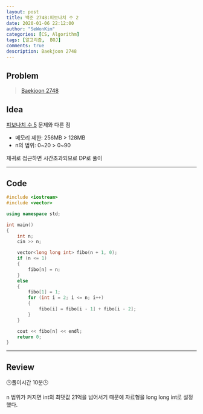 ```yaml
---
layout: post
title: 백준 2748:피보나치 수 2
date: 2020-01-06 22:12:00
author: "SeWonKim"
categories: [CS, Algorithm]
tags: [알고리즘,  BOJ]
comments: true
description: Baekjoon 2748
---
```


## Problem

> [Baekjoon 2748](https://www.acmicpc.net/problem/2748)



## Idea

[피보나치 수 5](https://sewonkimm.github.io/cs/algorithm/2020/01/06/Q10870.html) 문제와 다른 점      
- 메모리 제한: 256MB > 128MB
- n의 범위: 0~20 > 0~90

재귀로 접근하면 시간초과되므로 DP로 풀이


---

## Code
```cpp
#include <iostream>
#include <vector>

using namespace std;

int main()
{
    int n;
    cin >> n;

    vector<long long int> fibo(n + 1, 0);
    if (n <= 1)
    {
        fibo[n] = n;
    }
    else
    {
        fibo[1] = 1;
        for (int i = 2; i <= n; i++)
        {
            fibo[i] = fibo[i - 1] + fibo[i - 2];
        }
    }

    cout << fibo[n] << endl;
    return 0;
}
```

---

## Review
🕒풀이시간 10분🕒      

n 범위가 커지면 int의 최댓값 21억을 넘어서기 때문에 자료형을 long long int로 설정했다.
